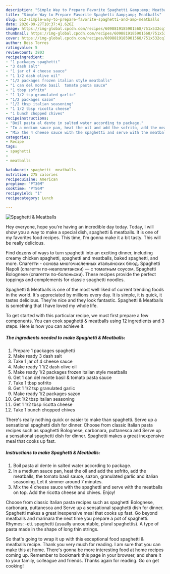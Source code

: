 ```yaml
---
description: "Simple Way to Prepare Favorite Spaghetti &amp;amp; Meatballs"
title: "Simple Way to Prepare Favorite Spaghetti &amp;amp; Meatballs"
slug: 612-simple-way-to-prepare-favorite-spaghetti-and-amp-meatballs
date: 2020-09-27T10:37:41.626Z
image: https://img-global.cpcdn.com/recipes/6098819185901568/751x532cq70/spaghetti-meatballs-recipe-main-photo.jpg
thumbnail: https://img-global.cpcdn.com/recipes/6098819185901568/751x532cq70/spaghetti-meatballs-recipe-main-photo.jpg
cover: https://img-global.cpcdn.com/recipes/6098819185901568/751x532cq70/spaghetti-meatballs-recipe-main-photo.jpg
author: Bess Torres
ratingvalue: 5
reviewcount: 3803
recipeingredient:
- "1 packages spaghetti"
- "3 dash salt"
- "1 jar of 4 cheese sauce"
- "1 1/2 dash olive oil"
- "1/2 packages frozen italian style meatballs"
- "1 can del monte basil  tomato pasta sauce"
- "1 tbsp sofrito"
- "1 1/2 tsp granulated garlic"
- "1/2 packages sazon"
- "1/2 tbsp italian seasoning"
- "1 1/2 tbsp ricotta cheese"
- "1 bunch chopped chives"
recipeinstructions:
- "Boil pasta al dente in salted water according to package."
- "In a medium sauce pan, heat the oil and add the sofrito, add the meatballs, the tomato basil sauce, sazon, granulated garlic and italian seasoning. Let it simmer around 7 minutes."
- "Mix the 4 cheese sauce with the spaghetti and serve with the meatballs on top. Add the ricotta cheese and chives. Enjoy!"
categories:
- Recipe
tags:
- spaghetti
- 
- meatballs

katakunci: spaghetti  meatballs 
nutrition: 275 calories
recipecuisine: American
preptime: "PT30M"
cooktime: "PT56M"
recipeyield: "1"
recipecategory: Lunch

---
```



![Spaghetti &amp; Meatballs](https://img-global.cpcdn.com/recipes/6098819185901568/751x532cq70/spaghetti-meatballs-recipe-main-photo.jpg)

Hey everyone, hope you're having an incredible day today. Today, I will show you a way to make a special dish, spaghetti &amp; meatballs. It is one of my favorites food recipes. This time, I'm gonna make it a bit tasty. This will be really delicious.

Find dozens of ways to turn spaghetti into an exciting dinner, including creamy chicken spaghetti, spaghetti and meatballs, baked spaghetti, and more. Cпагетти - основа многочисленных итальянских блюд. Spaghetti Napoli (спагетти по-неаполитански) — с томатным соусом, Spaghetti Bolognese (спагетти по-болоньски). These recipes provide the perfect toppings and complements for classic spaghetti noodles.

Spaghetti &amp; Meatballs is one of the most well liked of current trending foods in the world. It's appreciated by millions every day. It is simple, it is quick, it tastes delicious. They're nice and they look fantastic. Spaghetti &amp; Meatballs is something that I have loved my whole life.


To get started with this particular recipe, we must first prepare a few components. You can cook spaghetti &amp; meatballs using 12 ingredients and 3 steps. Here is how you can achieve it.

<!--inarticleads1-->

##### The ingredients needed to make Spaghetti &amp; Meatballs:

1. Prepare 1 packages spaghetti
1. Make ready 3 dash salt
1. Take 1 jar of 4 cheese sauce
1. Make ready 1 1/2 dash olive oil
1. Make ready 1/2 packages frozen italian style meatballs
1. Get 1 can del monte basil &amp; tomato pasta sauce
1. Take 1 tbsp sofrito
1. Get 1 1/2 tsp granulated garlic
1. Make ready 1/2 packages sazon
1. Get 1/2 tbsp italian seasoning
1. Get 1 1/2 tbsp ricotta cheese
1. Take 1 bunch chopped chives


There&#39;s really nothing quick or easier to make than spaghetti. Serve up a sensational spaghetti dish for dinner. Choose from classic Italian pasta recipes such as spaghetti Bolognese, carbonara, puttanesca and Serve up a sensational spaghetti dish for dinner. Spaghetti makes a great inexpensive meal that cooks up fast. 

<!--inarticleads2-->

##### Instructions to make Spaghetti &amp; Meatballs:

1. Boil pasta al dente in salted water according to package.
1. In a medium sauce pan, heat the oil and add the sofrito, add the meatballs, the tomato basil sauce, sazon, granulated garlic and italian seasoning. Let it simmer around 7 minutes.
1. Mix the 4 cheese sauce with the spaghetti and serve with the meatballs on top. Add the ricotta cheese and chives. Enjoy!


Choose from classic Italian pasta recipes such as spaghetti Bolognese, carbonara, puttanesca and Serve up a sensational spaghetti dish for dinner. Spaghetti makes a great inexpensive meal that cooks up fast. Go beyond meatballs and marinara the next time you prepare a pot of spaghetti. Rhymes: -ɛti. spaghetti (usually uncountable, plural spaghettis). A type of pasta made in the shape of long thin strings. 

So that's going to wrap it up with this exceptional food spaghetti &amp; meatballs recipe. Thank you very much for reading. I am sure that you can make this at home. There's gonna be more interesting food at home recipes coming up. Remember to bookmark this page in your browser, and share it to your family, colleague and friends. Thanks again for reading. Go on get cooking!
